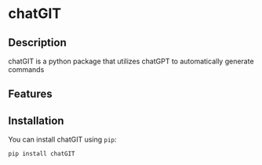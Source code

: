 # chatGIT

## Description

chatGIT is a python package that utilizes chatGPT to automatically generate commands

## Features

## Installation

You can install chatGIT using `pip`:

```bash
pip install chatGIT
